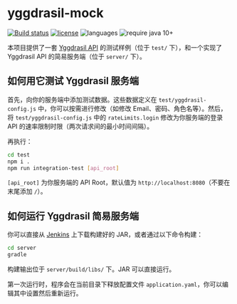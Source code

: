 # yggdrasil-mock
[![Build status](https://img.shields.io/travis/to2mbn/yggdrasil-mock.svg?style=flat-square)](https://travis-ci.org/to2mbn/yggdrasil-mock)
[![license](https://img.shields.io/github/license/to2mbn/yggdrasil-mock.svg?style=flat-square)](https://github.com/to2mbn/yggdrasil-mock/blob/master/LICENSE)
![languages](https://img.shields.io/badge/languages-javascript,_java-yellow.svg?style=flat-square)
![require java 10+](https://img.shields.io/badge/require_java-10+-orange.svg?style=flat-square)

本项目提供了一套 [Yggdrasil API](https://github.com/to2mbn/authlib-injector/wiki/Yggdrasil%E6%9C%8D%E5%8A%A1%E7%AB%AF%E6%8A%80%E6%9C%AF%E8%A7%84%E8%8C%83) 的测试样例（位于 `test/` 下），和一个实现了 Yggdrasil API 的简易服务端（位于 `server/` 下）。

## 如何用它测试 Yggdrasil 服务端
首先，向你的服务端中添加测试数据。这些数据定义在 `test/yggdrasil-config.js` 中，你可以按需进行修改（如修改 Email、密码、角色名等）。然后，将 `test/yggdrasil-config.js` 中的 `rateLimits.login` 修改为你服务端的登录 API 的速率限制时限（两次请求间的最小时间间隔）。

再执行：
```bash
cd test
npm i .
npm run integration-test [api_root]
```

`[api_root]` 为你服务端的 API Root，默认值为 `http://localhost:8080`（不要在末尾添加 `/`）。

## 如何运行 Yggdrasil 简易服务端
你可以直接从 [Jenkins](https://ci.to2mbn.org/job/yggdrasil-mock/) 上下载构建好的 JAR，或者通过以下命令构建：
```bash
cd server
gradle
```

构建输出位于 `server/build/libs/` 下。JAR 可以直接运行。

第一次运行时，程序会在当前目录下释放配置文件 `application.yaml`，你可以编辑其中设置然后重新运行。
